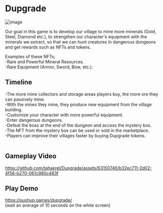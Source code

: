 # Dupgrade

![image](https://github.com/tahaerel/Dupgrade/assets/63150746/4580b7af-8315-401c-8452-38a90b9c30c0)

Our goal in this game is to develop our village to mine more minerals (Gold, Steel, Diamond etc.), to strengthen our character's equipment with the minerals we extract, so that we can hunt creatures in dangerous dungeons and get rewards such as NFTs and tokens. <br>

Examples of these NFTs;
<br>
-Rare and Powerful Mineral Resources.<br>
-Rare Equipment (Armor, Sword, Bow, etc.).

<h2>Timeline</h2>
-The more mine collectors and storage areas players buy, the more ore they can passively mine.<br>
-With the mines they mine, they produce new equipment from the village building. <br>
-Customize your character with more powerful equipment.<br>
-Enter dangerous dungeons.<br>
-Defeat the boss at the end of the dungeon and access the mystery box.<br>
-The NFT from the mystery box can be used or sold in the marketplace.<br>
-Players can improve their villages faster by buying Dupgrade tokens.<br>
<br>
<h2>Gameplay Video</h2>

https://github.com/tahaerel/Dupgrade/assets/63150746/b32ec711-2d02-4f56-b270-061c980c483f


<h2> Play Demo </h2>

https://pushup.games/dupgrade/ <br>
(wait an average of 10 seconds on the white screen)

